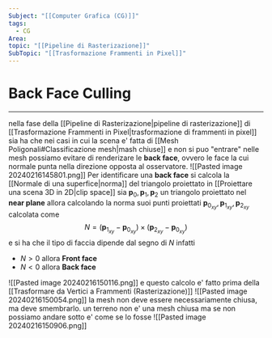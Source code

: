 ```yaml
---
Subject: "[[Computer Grafica (CG)]]"
tags:
  - CG
Area: 
topic: "[[Pipeline di Rasterizazione]]"
SubTopic: "[[Trasformazione Frammenti in Pixel]]"
---
```


# Back Face Culling
---
nella fase della [[Pipeline di Rasterizazione|pipeline di rasterizazione]] di  [[Trasformazione Frammenti in Pixel|trasformazione di frammenti in pixel]] sia ha che nei casi in cui la scena e' fatta di [[Mesh Poligonali#Classificazione mesh|mash chiuse]] e non si puo "entrare" nelle mesh possiamo evitare di renderizare le __back face__, ovvero le face la cui normale punta nella direzione opposta al osservatore.
![[Pasted image 20240216145801.png]]
Per identificare una __back face__ si calcola la [[Normale di una superfice|norma]] del triangolo proiettato in [[Proiettare una scena 3D in 2D|clip space]]
sia $\boldsymbol{p}_0,\boldsymbol{p}_1,\boldsymbol{p}_2$ un triangolo proiettato nel __near plane__
allora calcolando la norma suoi punti proiettati $\boldsymbol{p}_{0_{xy}},\boldsymbol{p}_{1_{xy}},\boldsymbol{p}_{2_{xy}}$  calcolata come $$N=(\boldsymbol{p}_{1_{xy}}-\boldsymbol{p}_{0_{xy}})
\times (\boldsymbol{p}_{2_{xy}}-\boldsymbol{p}_{0_{xy}})$$ e si ha che il tipo di faccia dipende dal segno di $N$ infatti
- $N>0$ allora __Front face__
- $N<0$ allora __Back face__

![[Pasted image 20240216150116.png]]
e questo calcolo e' fatto prima della [[Trasformare da Vertici a Frammenti (Rasterizazione)]]
![[Pasted image 20240216150054.png]]
la mesh non deve essere necessariamente chiusa, ma deve smembrarlo. un terreno non e' una mesh chiusa ma se non possiamo andare sotto e' come se lo fosse
![[Pasted image 20240216150906.png]]